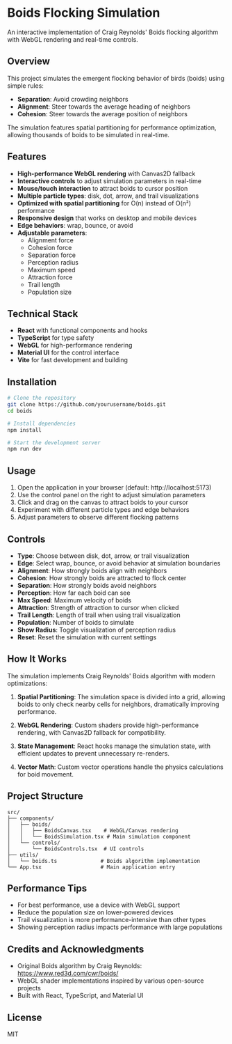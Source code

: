 # Boids Flocking Simulation

An interactive implementation of Craig Reynolds' Boids flocking algorithm with WebGL rendering and real-time controls.

## Overview

This project simulates the emergent flocking behavior of birds (boids) using simple rules:
- **Separation**: Avoid crowding neighbors
- **Alignment**: Steer towards the average heading of neighbors
- **Cohesion**: Steer towards the average position of neighbors

The simulation features spatial partitioning for performance optimization, allowing thousands of boids to be simulated in real-time.

## Features

- **High-performance WebGL rendering** with Canvas2D fallback
- **Interactive controls** to adjust simulation parameters in real-time
- **Mouse/touch interaction** to attract boids to cursor position
- **Multiple particle types**: disk, dot, arrow, and trail visualizations
- **Optimized with spatial partitioning** for O(n) instead of O(n²) performance
- **Responsive design** that works on desktop and mobile devices
- **Edge behaviors**: wrap, bounce, or avoid
- **Adjustable parameters**:
  - Alignment force
  - Cohesion force
  - Separation force
  - Perception radius
  - Maximum speed
  - Attraction force
  - Trail length
  - Population size

## Technical Stack

- **React** with functional components and hooks
- **TypeScript** for type safety
- **WebGL** for high-performance rendering
- **Material UI** for the control interface
- **Vite** for fast development and building

## Installation

```bash
# Clone the repository
git clone https://github.com/yourusername/boids.git
cd boids

# Install dependencies
npm install

# Start the development server
npm run dev
```

## Usage

1. Open the application in your browser (default: http://localhost:5173)
2. Use the control panel on the right to adjust simulation parameters
3. Click and drag on the canvas to attract boids to your cursor
4. Experiment with different particle types and edge behaviors
5. Adjust parameters to observe different flocking patterns

## Controls

- **Type**: Choose between disk, dot, arrow, or trail visualization
- **Edge**: Select wrap, bounce, or avoid behavior at simulation boundaries
- **Alignment**: How strongly boids align with neighbors
- **Cohesion**: How strongly boids are attracted to flock center
- **Separation**: How strongly boids avoid neighbors
- **Perception**: How far each boid can see
- **Max Speed**: Maximum velocity of boids
- **Attraction**: Strength of attraction to cursor when clicked
- **Trail Length**: Length of trail when using trail visualization
- **Population**: Number of boids to simulate
- **Show Radius**: Toggle visualization of perception radius
- **Reset**: Reset the simulation with current settings

## How It Works

The simulation implements Craig Reynolds' Boids algorithm with modern optimizations:

1. **Spatial Partitioning**: The simulation space is divided into a grid, allowing boids to only check nearby cells for neighbors, dramatically improving performance.

2. **WebGL Rendering**: Custom shaders provide high-performance rendering, with Canvas2D fallback for compatibility.

3. **State Management**: React hooks manage the simulation state, with efficient updates to prevent unnecessary re-renders.

4. **Vector Math**: Custom vector operations handle the physics calculations for boid movement.

## Project Structure

```
src/
├── components/
│   ├── boids/
│   │   ├── BoidsCanvas.tsx    # WebGL/Canvas rendering
│   │   └── BoidsSimulation.tsx # Main simulation component
│   └── controls/
│       └── BoidsControls.tsx  # UI controls
├── utils/
│   └── boids.ts              # Boids algorithm implementation
└── App.tsx                   # Main application entry
```

## Performance Tips

- For best performance, use a device with WebGL support
- Reduce the population size on lower-powered devices
- Trail visualization is more performance-intensive than other types
- Showing perception radius impacts performance with large populations

## Credits and Acknowledgments

- Original Boids algorithm by Craig Reynolds: https://www.red3d.com/cwr/boids/
- WebGL shader implementations inspired by various open-source projects
- Built with React, TypeScript, and Material UI

## License

MIT

